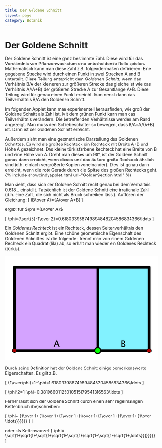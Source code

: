 ```yaml
---
title: Der Goldene Schnitt
layout: page
category: Botanik
---
```

# Der Goldene Schnitt

Der Goldene Schnitt ist eine ganz bestimmte Zahl. Diese wird für das Verständnis von Pflanzenwachstum eine entscheidende Rolle spielen.
Mathematisch kann man diese Zahl z.B. folgendermaßen definieren:
Eine gegebene Strecke wird durch einen  Punkt in zwei Strecken A und B unterteilt. Diese Teilung entspricht dem <em>Goldenen Schnitt</em>,
wenn das Verhältnis B/A der kleineren zur größeren Strecke das gleiche ist wie das Verhältnis A/(A+B) der größeren Strecke A
zur Gesamtlänge A+B. Diese Teilung wird für genau einen Punkt erreicht. Man nennt dann das Teilverhältnis B/A den Goldenen Schnitt.
<p></p>
Im folgenden Applet kann man experimentell herausfinden, wie groß der Goldene Schnitt als Zahl ist.
Mit dem grünen Punkt kann man das Teilverhältnis verändern. Die betreffenden Verhältnisse werden am Rand angezeigt.
Man muss den Schiebeschalter so bewegen, dass B/A=A/(A+B) ist. Dann ist der Goldenen Schnitt erreicht.
<p></p>
Außerdem sieht man eine geometrische Darstellung des Goldenen Schnittes. Es wird als großes Rechteck ein Rechteck mit Breite A+B und Höhe A gezeichnet.
Das kleine türkisfarbene Rechteck hat eine Breite von B und eine Höhe von A. Dreht man dieses um 90°,  ist der Goldene Schnitt genau dann erreicht, wenn
dieses und das äußere große Rechteck ähnlich sind (d.h. einfach vergrößerte Kopien voneinander). Dies ist genau dann erreicht, wenn die rote Gerade
durch die Spitze des großen Rechtecks geht.
{% include showcindyapplet.html url="GoldenSection.html" %}


Man sieht, dass sich der Goldene Schnitt recht genau bei dem Verhältnis 0.618... einstellt. Tatsächlich ist der Goldene Schnitt
eine irrationale Zahl (d.h. eine Zahl, die sich nicht als Bruch schreiben lässt). Auflösen der Gleichung:
\[ {B\over A}={A\over A+B} \]

ergibt für $\phi ={B\over A}$

\[ \phi={\sqrt{5}-1\over 2}=0.618033988749894848204586834366\ldots \]

Ein <em>Goldenes Rechteck</em> ist ein Rechteck, dessen Seitenverhältnis den Goldenen Schnitt ergibt.
Eine schöne geometrische Eigenschaft des Goldenen Schnittes ist die folgende:
Trennt man von einem Goldenen Rechteck ein Quadrat (lila) ab, so erhält man wieder ein Goldenes Rechteck (türkis).

![](images/BotanikC1/GoldRect.png)

Durch seine Definition hat der Goldene Schnitt einige bemerkenswerte Eigenschaften.
Es gilt z.B.

\[ {1\over\phi}=1+\phi=1.618033988749894848204586834366\ldots \]

\[ \phi^2=1-\phi=0.38196601125010515179541316563\ldots \]

Ferner lässt sich der Goldene Schnitt durch einen sehr regelmäßigen Kettenbruch (be)schreiben:

\[ \phi= {1\over 1+{1\over  1+{1\over  1+{1\over 1+{1\over 1+{1\over  1+{1\over \ldots}}}}}} } \]

oder als Kettenwurzel:
\[ \phi= \sqrt{1+\sqrt{1+\sqrt{1+\sqrt{1+\sqrt{1+\sqrt{1+\sqrt{1+\sqrt{1+\ldots}}}}}}}} \]
